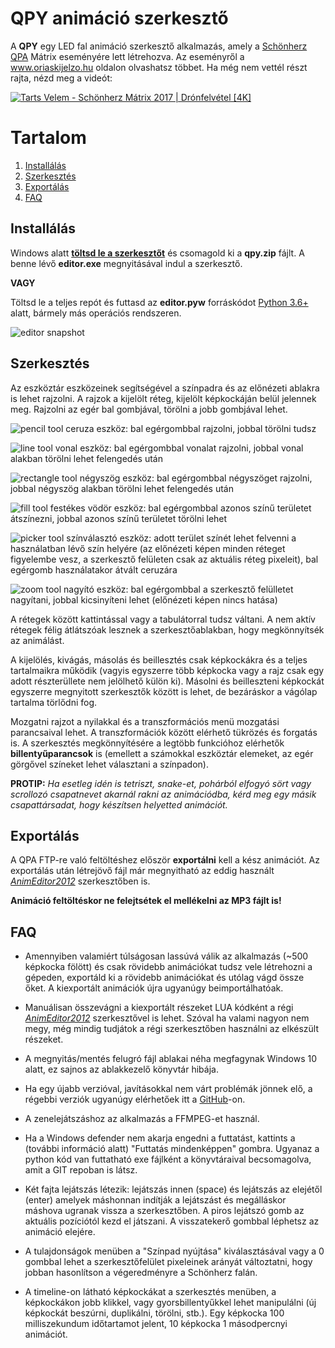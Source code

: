 # QPY animáció szerkesztő
A **QPY** egy LED fal animáció szerkesztő alkalmazás, amely a [Schönherz QPA](https://hu.wikipedia.org/wiki/Sch%C3%B6nherz_Qpa) Mátrix eseményére lett létrehozva. Az eseményről a www.oriaskijelzo.hu oldalon olvashatsz többet. Ha még nem vettél részt rajta, nézd meg a videót:

[![Tarts Velem - Schönherz Mátrix 2017 | Drónfelvétel [4K]](http://img.youtube.com/vi/1sqLbh-WmbM/maxresdefault.jpg)](https://www.youtube.com/watch?v=1sqLbh-WmbM "Tarts Velem - Schönherz Mátrix 2017 | Drónfelvétel [4K]")

# Tartalom

1. [Installálás](#installálás)
2. [Szerkesztés](#szerkesztés)
3. [Exportálás](#exportálás)
4. [FAQ](#faq)
	
## Installálás

Windows alatt **[töltsd le a szerkesztőt](https://github.com/sedthh/schonherz-matrix/raw/master/qpy.zip)** és csomagold ki a **qpy.zip** fájlt. A benne lévő **editor.exe** megnyitásával indul a szerkesztő.

**VAGY** 

Töltsd le a teljes repót és futtasd az **editor.pyw** forráskódot [Python 3.6+](https://www.python.org/downloads/) alatt, bármely más operációs rendszeren.


![editor snapshot](images/editor015.png)

## Szerkesztés
Az eszköztár eszközeinek segítségével a színpadra és az előnézeti ablakra is lehet rajzolni. A rajzok a kijelölt réteg, kijelölt képkockáján belül jelennek meg. Rajzolni az egér bal gombjával, törölni a jobb gombjával lehet. 

![pencil tool](images/pencil.gif) ceruza eszköz: bal egérgombbal rajzolni, jobbal törölni tudsz

![line tool](images/line.gif) vonal eszköz: bal egérgombbal vonalat rajzolni, jobbal vonal alakban törölni lehet felengedés után

![rectangle tool](images/rectangle.gif) négyszög eszköz: bal egérgombbal négyszöget rajzolni, jobbal négyszög alakban törölni lehet felengedés után

![fill tool](images/fill.gif) festékes vödör eszköz: bal egérgombbal azonos színű területet átszínezni, jobbal azonos színű területet törölni lehet

![picker tool](images/picker.gif) színválasztó eszköz: adott terület színét lehet felvenni a használatban lévő szín helyére (az előnézeti képen minden réteget figyelembe vesz, a szerkesztő felületen csak az aktuális réteg pixeleit), bal egérgomb használatakor átvált ceruzára

![zoom tool](images/zoom.gif) nagyító eszköz: bal egérgombbal a szerkesztő felülletet nagyítani, jobbal kicsinyíteni lehet (előnézeti képen nincs hatása)

A rétegek között kattintással vagy a tabulátorral tudsz váltani. A nem aktív rétegek félig átlátszóak lesznek a szerkesztőablakban, hogy megkönnyítsék az animálást. 

A kijelölés, kivágás, másolás és beillesztés csak képkockákra és a teljes tartalmaikra működik (vagyis egyszerre több képkocka vagy a rajz csak egy adott részterüllete nem jelölhető külön ki). Másolni és beilleszteni képkockát egyszerre megnyitott szerkesztők között is lehet, de bezáráskor a vágólap tartalma törlődni fog. 

Mozgatni rajzot a nyilakkal és a transzformációs menü mozgatási parancsaival lehet. A transzformációk között elérhető tükrözés és forgatás is. A szerkesztés megkönnyítésére a legtöbb funkcióhoz elérhetők **billentyűparancsok** is (emellett a számokkal eszköztár elemeket, az egér görgővel színeket lehet választani a színpadon). 

**PROTIP:** *Ha esetleg idén is tetriszt, snake-et, pohárból elfogyó sört vagy scrollozó csapatnevet akarnál rakni az animációdba, kérd meg egy másik csapattársadat, hogy készítsen helyetted animációt.*

## Exportálás
A QPA FTP-re való feltöltéshez először **exportálni** kell a kész animációt. Az exportálás után létrejövő fájl már megnyitható az eddig használt *[AnimEditor2012](https://oriaskijelzo.sch.bme.hu/wp-content/uploads/2018/06/animeditor_2012_win32.zip)* szerkesztőben is. 

**Animáció feltöltéskor ne felejtsétek el mellékelni az MP3 fájlt is!**

## FAQ

- Amennyiben valamiért túlságosan lassúvá válik az alkalmazás (~500 képkocka fölött) és csak rövidebb animációkat tudsz vele létrehozni a gépeden, exportáld ki a rövidebb animációkat és utólag vágd össze őket. A kiexportált animációk újra ugyanúgy beimportálhatóak. 

- Manuálisan összevágni a kiexportált részeket LUA kódként a régi *[AnimEditor2012](https://oriaskijelzo.sch.bme.hu/wp-content/uploads/2018/06/animeditor_2012_win32.zip)* szerkesztővel is lehet. Szóval ha valami nagyon nem megy, még mindig tudjátok a régi szerkesztőben használni az elkészült részeket.

- A megnyitás/mentés felugró fájl ablakai néha megfagynak Windows 10 alatt, ez sajnos az ablakkezelő könyvtár hibája.

- Ha egy újabb verzióval, javításokkal nem várt problémák jönnek elő, a régebbi verziók ugyanúgy elérhetőek itt a [GitHub](https://github.com/sedthh/schonherz-matrix/releases)-on. 

- A zenelejátszáshoz az alkalmazás a FFMPEG-et használ.

- Ha a Windows defender nem akarja engedni a futtatást, kattints a (további információ alatt) "Futtatás mindenképpen" gombra. Ugyanaz a python kód van futtatható exe fájlként a könyvtáraival becsomagolva, amit a GIT repoban is látsz. 

- Két fajta lejátszás létezik: lejátszás innen (space) és lejátszás az elejétől (enter) amelyek máshonnan indítják a lejátszást és megálláskor máshova ugranak vissza a szerkesztőben. A piros lejátszó gomb az aktuális pozíciótól kezd el játszani. A visszatekerő gombbal léphetsz az animáció elejére.

- A tulajdonságok menüben a "Színpad nyújtása" kiválasztásával vagy a 0 gombbal lehet a szerkesztőfelület pixeleinek arányát változtatni, hogy jobban hasonlítson a végeredményre a Schönherz falán. 

- A timeline-on látható képkockákat a szerkesztés menüben, a képkockákon jobb klikkel, vagy gyorsbillentyűkkel lehet manipulálni (új képkockát beszúrni, duplikálni, törölni, stb.). Egy képkocka 100 milliszekundum időtartamot jelent, 10 képkocka 1 másodpercnyi animációt. 